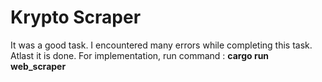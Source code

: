 # Krypto Scraper
It was a good task. I encountered many errors while completing this task. Atlast it is done.
For implementation, run command : **cargo run web_scraper**

